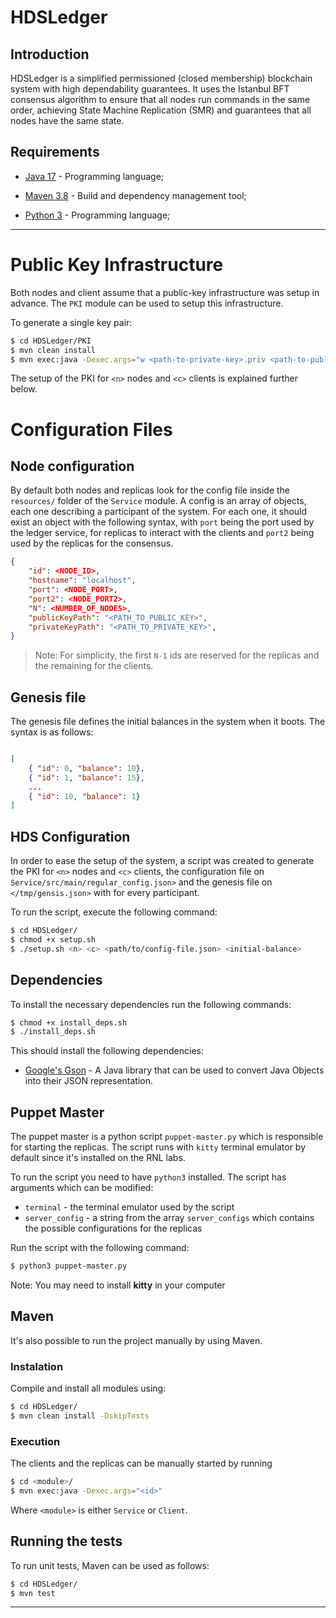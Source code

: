 # HDSLedger

## Introduction

HDSLedger is a simplified permissioned (closed membership) blockchain system with high dependability
guarantees. It uses the Istanbul BFT consensus algorithm to ensure that all nodes run commands
in the same order, achieving State Machine Replication (SMR) and guarantees that all nodes
have the same state.

## Requirements

- [Java 17](https://www.oracle.com/java/technologies/javase-jdk17-downloads.html) - Programming language;

- [Maven 3.8](https://maven.apache.org/) - Build and dependency management tool;

- [Python 3](https://www.python.org/downloads/) - Programming language;

---

# Public Key Infrastructure
Both nodes and client assume that a public-key infrastructure was setup in advance.
The `PKI` module can be used to setup this infrastructure.

To generate a single key pair:

```bash
$ cd HDSLedger/PKI
$ mvn clean install
$ mvn exec:java -Dexec.args="w <path-to-private-key>.priv <path-to-public-key>.pub"
```

The setup of the PKI for `<n>` nodes and `<c>` clients is explained further below.

# Configuration Files

## Node configuration

By default both nodes and replicas look for the config file inside the `resources/` folder
of the `Service` module. A config is an array of objects, each one describing
a participant of the system. For each one, it should exist an object with the
following syntax, with `port` being the port used by the ledger service, for replicas
to interact with the clients and `port2` being used by the replicas for the consensus.

```json
{
    "id": <NODE_ID>,
    "hostname": "localhost",
    "port": <NODE_PORT>,
    "port2": <NODE_PORT2>,
    "N": <NUMBER_OF_NODES>,
    "publicKeyPath": "<PATH_TO_PUBLIC_KEY>",
    "privateKeyPath": "<PATH_TO_PRIVATE_KEY>",
}
```

> Note: For simplicity, the first `N-1` ids are reserved for the replicas and the remaining 
> for the clients.

## Genesis file

The genesis file defines the initial balances in the system when it boots. The syntax is as follows:

```json

[
    { "id": 0, "balance": 10},
    { "id": 1, "balance": 15},
    ...
    { "id": 10, "balance": 1}
]
```

## HDS Configuration
In order to ease the setup of the system, a script was created to generate the PKI for `<n>` nodes and `<c>` clients, the configuration file on `Service/src/main/regular_config.json>` and the genesis file on `</tmp/gensis.json>` with <initial-balance> for every participant.

To run the script, execute the following command:

```bash
$ cd HDSLedger/
$ chmod +x setup.sh
$ ./setup.sh <n> <c> <path/to/config-file.json> <initial-balance>
```

## Dependencies

To install the necessary dependencies run the following commands:

```bash
$ chmod +x install_deps.sh
$ ./install_deps.sh
```

This should install the following dependencies:

- [Google's Gson](https://github.com/google/gson) - A Java library that can be used to convert Java Objects into their JSON representation.

## Puppet Master

The puppet master is a python script `puppet-master.py` which is responsible for starting the replicas.
The script runs with `kitty` terminal emulator by default since it's installed on the RNL labs.

To run the script you need to have `python3` installed.
The script has arguments which can be modified:

- `terminal` - the terminal emulator used by the script
- `server_config` - a string from the array `server_configs` which contains the possible configurations for the replicas

Run the script with the following command:

```bash
$ python3 puppet-master.py
```
Note: You may need to install **kitty** in your computer

## Maven

It's also possible to run the project manually by using Maven.

### Instalation

Compile and install all modules using:

```bash
$ cd HDSLedger/
$ mvn clean install -DskipTests
```

### Execution
The clients and the replicas can be manually started by running

```bash
$ cd <module>/
$ mvn exec:java -Dexec.args="<id>"
```

Where `<module>` is either `Service` or `Client`.

## Running the tests

To run unit tests, Maven can be used as follows:

```bash
$ cd HDSLedger/
$ mvn test
```

---
